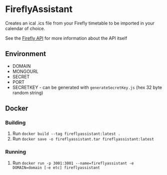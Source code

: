 # FireflyAssistant
Creates an ical .ics file from your Firefly timetable to be imported in your calendar of choice.

See the [Firefly API](https://github.com/JoshHeng/FireflyAPI) for more information about the API itself

## Environment
* DOMAIN
* MONGOURL
* SECRET
* PORT
* SECRETKEY - can be generated with `generateSecretKey.js` (hex 32 byte random string)

## Docker
### Building
1. Run `docker build --tag fireflyassistant:latest .`
2. Run `docker save -o fireflyassistant.tar fireflyassistant:latest`

### Running
1. Run `docker run -p 3001:3001 --name=fireflyassistant -e DOMAIN=domain [-e etc] fireflyassistant`
